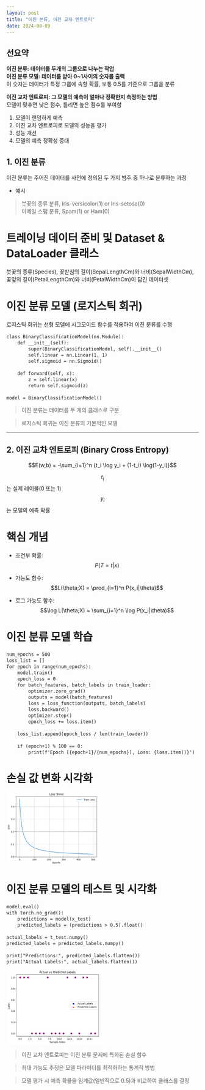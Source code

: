 ```yaml
---
layout: post
title: "이진 분류, 이진 교차 엔트로피"
date: 2024-08-09
---
```


## 선요약

**이진 분류: 데이터를 두개의 그룹으로 나누는 작업**    
**이진 분류 모델: 데이터를 받아 0~1사이의 숫자를 출력**  
이 숫자는 데이터가 특정 그룹에 속할 확률, 보통 0.5를 기준으로 그룹을 분류    

**이진 교차 엔트로피: 그 모델의 예측이 얼마나 정확한지 측정하는 방법**    
모델이 맞추면 낮은 점수, 틀리면 높은 점수를 부여함

1. 모델이 랜덤하게 예측 
2. 이진 교차 엔트로피로 모델의 성능을 평가 
3. 성능 개선 
4. 모델의 예측 정확성 증대

## 1. 이진 분류

이진 분류는 주어진 데이터를 사전에 정의된 두 가지 범주 중 하나로 분류하는 과정

- 예시
> 붓꽃의 종류 분류, lris-versicolor(1) or lris-setosa(0)  
이메일 스팸 분류, Spam(1) or Ham(0)

# 트레이닝 데이터 준비 및 Dataset & DataLoader 클래스

붓꽃의 종류(Species), 꽃받침의 길이(SepalLengthCm)와 너비(SepalWidthCm), 꽃잎의 길이(PetalLengthCm)와 너비(PetalWidthCm)이 담긴 데이터셋

# 이진 분류 모델 (로지스틱 회귀)

로지스틱 회귀는 선형 모델에 시그모이드 함수를 적용하여 이진 분류를 수행

```
class BinaryClassificationModel(nn.Module):
    def __init__(self):
        super(BinaryClassificationModel, self).__init__()
        self.linear = nn.Linear(1, 1)
        self.sigmoid = nn.Sigmoid()
    
    def forward(self, x):
        z = self.linear(x)
        return self.sigmoid(z)

model = BinaryClassificationModel()
```

> 이진 분류는 데이터를 두 개의 클래스로 구분

> 로지스틱 회귀는 이진 분류의 기본적인 모델

---

## 2. 이진 교차 엔트로피 (Binary Cross Entropy)

$$E(w,b) = -\sum_{i=1}^n {t_i \log y_i + (1-t_i) \log(1-y_i)}$$

$$t_i$$는 실제 레이블(0 또는 1)  
$$y_i$$는 모델의 예측 확률



# **핵심 개념**
- 조건부 확률:
  $$P(T=t|x)$$

- 가능도 함수: 
 $$L(\theta;X) = \prod_{i=1}^n P(x_i|\theta)$$

- 로그 가능도 함수: 
  $$\log L(\theta;X) = \sum_{i=1}^n \log P(x_i|\theta)$$  


# 이진 분류 모델 학습
```
num_epochs = 500
loss_list = []
for epoch in range(num_epochs):
    model.train()
    epoch_loss = 0
    for batch_features, batch_labels in train_loader:
        optimizer.zero_grad()
        outputs = model(batch_features)
        loss = loss_function(outputs, batch_labels)
        loss.backward()
        optimizer.step()
        epoch_loss += loss.item()

    loss_list.append(epoch_loss / len(train_loader))

    if (epoch+1) % 100 == 0:
        print(f'Epoch [{epoch+1}/{num_epochs}], Loss: {loss.item()}')
```

# 손실 값 변화 시각화 

<img src="/assets/img/0809_2.png" alt="대체 텍스트" style="width: 50%;">

# 이진 분류 모델의 테스트 및 시각화

```
model.eval()
with torch.no_grad():
    predictions = model(x_test)
    predicted_labels = (predictions > 0.5).float()

actual_labels = t_test.numpy()
predicted_labels = predicted_labels.numpy()

print("Predictions:", predicted_labels.flatten())
print("Actual Labels:", actual_labels.flatten())
```

<img src="/assets/img/0809_3.png" alt="대체 텍스트" style="width: 50%;">

> 이진 교차 엔트로피는 이진 분류 문제에 특화된 손실 함수

> 최대 가능도 추정은 모델 파라미터를 최적화하는 통계적 방법

> 모델 평가 시 예측 확률을 임계값(일반적으로 0.5)과 비교하여 클래스를 결정
